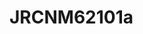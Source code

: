 # JRCNM62101a
<a name="material" />
<script type="application/ld+json">

  {
    "@context": "https://schema.org/",
    "@type": "ChemicalSubstance",
    "http://purl.org/dc/terms/conformsTo":
      {
        "@type": "CreativeWork",
        "@id": "https://bioschemas.org/profiles/ChemicalSubstance/0.4-RELEASE/"
      },
    "@id": "https://egonw.github.io/nanowiki/nanowiki380.html#material",
    "name": "JRCNM62101a",
    "sameAs: "http://127.0.0.1/mediawiki/index.php/Special:URIResolver/JRCNM62101a"
  }
</script>

